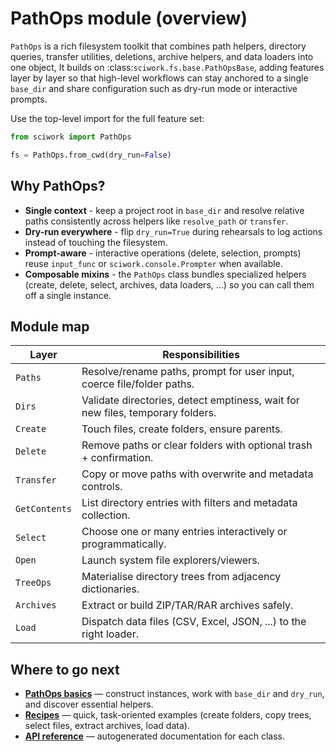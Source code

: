 # PathOps module (overview)

`PathOps` is a rich filesystem toolkit that combines path helpers, directory 
queries, transfer utilities, deletions, archive helpers, and data loaders into
one object, It builds on :class:`sciwork.fs.base.PathOpsBase`, adding features
layer by layer so that high-level workflows can stay anchored to a single
``base_dir`` and share configuration such as dry-run mode or interactive
prompts.

Use the top-level import for the full feature set:

```python
from sciwork import PathOps

fs = PathOps.from_cwd(dry_run=False)
```

## Why PathOps?

- **Single context** - keep a project root in ``base_dir`` and resolve relative
paths consistently across helpers like ``resolve_path`` or ``transfer``.
- **Dry-run everywhere** - flip ``dry_run=True`` during rehearsals to log actions
instead of touching the filesystem.
- **Prompt-aware** - interactive operations (delete, selection, prompts) reuse
``input_func`` or ``sciwork.console.Prompter`` when available.
- **Composable mixins** - the ``PathOps`` class bundles specialized helpers
  (create, delete, select, archives, data loaders, ...) so you can call them off a
single instance.

## Module map

| Layer           | Responsibilities                                                               |
|-----------------|--------------------------------------------------------------------------------|
| ``Paths``       | Resolve/rename paths, prompt for user input, coerce file/folder paths.         |
| ``Dirs``        | Validate directories, detect emptiness, wait for new files, temporary folders. |
| ``Create``      | Touch files, create folders, ensure parents.                                   |
| ``Delete``      | Remove paths or clear folders with optional trash + confirmation.              |
| ``Transfer``    | Copy or move paths with overwrite and metadata controls.                       |
| ``GetContents`` | List directory entries with filters and metadata collection.                   |
| ``Select``      | Choose one or many entries interactively or programmatically.                  |
| ``Open``        | Launch system file explorers/viewers.                                          |
| ``TreeOps``     | Materialise directory trees from adjacency dictionaries.                       |
| ``Archives``    | Extract or build ZIP/TAR/RAR archives safely.                                  |
| ``Load``        | Dispatch data files (CSV, Excel, JSON, ...) to the right loader.               |

## Where to go next
- **[PathOps basics](pathops.md)** — construct instances, work with ``base_dir``
and ``dry_run``, and discover essential helpers.
- **[Recipes](recipes.md)** — quick, task-oriented examples (create folders,
copy trees, select files, extract archives, load data).
- **[API reference](api.md)** — autogenerated documentation for each class.
